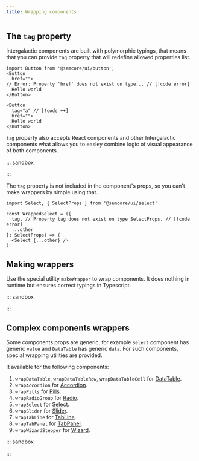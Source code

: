 ```yaml
---
title: Wrapping components
---
```


## The `tag` property

Intergalactic components are built with polymorphic typings, that means that you can provide `tag` property that will redefine allowed properties list.

```tsx
import Button from '@semcore/ui/button';
<Button
  href="">
// Error: Property 'href' does not exist on type... // [!code error]
  Hello world
</Button>

```

```tsx
<Button
  tag="a" // [!code ++]
  href="">
  Hello world
</Button>
```

`tag` property also accepts React components and other Intergalactic components what allows you to easley combine logic of visual appearance of both components.

::: sandbox

<script lang="tsx">
import React from 'react'; 
import Select from '@semcore/ui/select'; 
import { LinkTrigger } from '@semcore/ui/base-trigger'; 

const options = Array(6)
  .fill('')
  .map((_, index) => ({ value: index, children: `Label ${index}` })); 

const Demo = () => (
  <Select tag={LinkTrigger} options={options} placeholder='Select' />
); 

</script>

:::

The `tag` property is not included in the component's props, so you can't make wrappers by simple using that.

```tsx
import Select, { SelectProps } from '@semcore/ui/select'

const WrappedSelect = ({
  tag, // Property tag does not exist on type SelectProps. // [!code error]
  ...other
}: SelectProps) => (
  <Select {...other} />
)

```

## Making wrappers

Use the special utility `makeWrapper` to wrap components. It does nothing in runtime but ensures correct typings in Typescript.

::: sandbox

<script lang="tsx">
import React from 'react'; 
import { wrapIntergalacticComponent } from '@semcore/ui/core'; 
import Button from '@semcore/ui/button'; 

const AlertButton = wrapIntergalacticComponent<typeof Button, {
  handle: ['click', 'hover'];
  message: string;
}>(({ handle, message, ...restProps }) => {
  const handleClick = () => {
    if (handle.includes('click')) {
      alert(message);
    }
  };
  const handleMouseOver = () => {
    if (handle.includes('hover')) {
      alert(message);
    }
  };

  return <Button {...restProps} onClick={handleClick} onMouseOver={handleMouseOver} />;
});

const Demo = () => (
  <AlertButton handle={['click']} message='Hello world'>Click me</AlertButton>
); 

</script>

:::

## Complex components wrappers

Some components props are generic, for example `Select` component has generic `value` and `DataTable` has generic `data`. For such components, special wrapping utilities are provided. 


It available for the following components:

1. `wrapDataTable`, `wrapDataTableRow`, `wrapDataTableCell` for [DataTable](/components/data-table/data-table).
2. `wrapAccordion` for [Accordion](/components/accordion/accordion).
3. `wrapPills` for [Pills](/components/pills/pills).
4. `wrapRadioGroup` for [Radio](/components/radio/radio).
5. `wrapSelect` for [Select](/components/select/select).
6. `wrapSlider` for [Slider](/components/slider/slider).
7. `wrapTabLine` for [TabLine](/components/tab-line/tab-line).
8. `wrapTabPanel` for [TabPanel](/components/tab-panel/tab-panel).
9. `wrapWizardStepper` for [Wizard](/components/wizard/wizard).

::: sandbox

<script lang="tsx">
import React from 'react';
import DataTable, { wrapDataTable } from '@semcore/ui/data-table';
import Card from '@semcore/ui/card';

const CardDataTable = wrapDataTable<{ title: string }>(({ title, ...restProps }) => {
  return (
    <Card>
      <Card.Header>
        <Card.Title>
          {title}
        </Card.Title>
      </Card.Header>
      <Card.Body px={0}>
        <DataTable {...restProps} />
      </Card.Body>
    </Card>
  );
})

const Demo = () => {
  return (
    <CardDataTable data={data} title="A table combined with card">
      <DataTable.Head>
        <DataTable.Column name='keyword' children='Keyword' />
        <DataTable.Column name='kd' children='KD,%' />
        <DataTable.Column name='cpc' children='CPC' />
        <DataTable.Column name='vol' children='Vol.' />
      </DataTable.Head>
      <DataTable.Body />
    </CardDataTable>
  );
};

const data = [
  {
    keyword: 'ebay buy',
    kd: '77.8',
    cpc: '$1.25',
    vol: '32,500,000',
  },
  {
    keyword: 'www.ebay.com',
    kd: '11.2',
    cpc: '$3.4',
    vol: '65,457,920',
  },
  {
    keyword: 'www.ebay.com',
    kd: '10',
    cpc: '$0.65',
    vol: '47,354,640',
  },
];

</script>

:::

